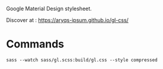 Google Material Design stylesheet.

Discover at : https://aryqs-ipsum.github.io/gl-css/

# Commands

`sass --watch sass/gl.scss:build/gl.css --style compressed`
